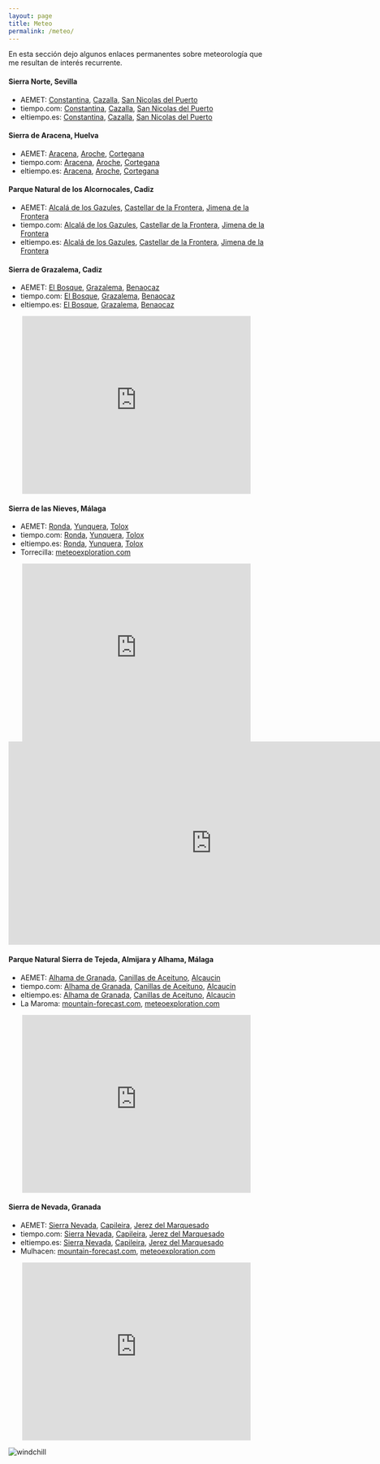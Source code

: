 ```yaml
---
layout: page
title: Meteo
permalink: /meteo/
---
```


En esta sección dejo algunos enlaces permanentes sobre meteorología que me
resultan de interés recurrente.

#### Sierra Norte, Sevilla

 * AEMET: [Constantina][aemet_constantina], [Cazalla][aemet_cazalla], [San Nicolas del Puerto][aemet_sannicolas]
 * tiempo.com: [Constantina][tiempo.com_constantina], [Cazalla][tiempo.com_cazalla], [San Nicolas del Puerto][tiempo.com_sannicolas]
 * eltiempo.es: [Constantina][eltiempo.es_constantina], [Cazalla][eltiempo.es_cazalla], [San Nicolas del Puerto][eltiempo.es_sannicolas]

#### Sierra de Aracena, Huelva

 * AEMET: [Aracena][aemet_aracena], [Aroche][aemet_aroche], [Cortegana][aemet_cortegana]
 * tiempo.com: [Aracena][tiempo.com_aracena], [Aroche][tiempo.com_aroche], [Cortegana][tiempo.com_cortegana]
 * eltiempo.es: [Aracena][eltiempo.es_aracena], [Aroche][eltiempo.es_aroche], [Cortegana][eltiempo.es_cortegana]

#### Parque Natural de los Alcornocales, Cadiz

 * AEMET: [Alcalá de los Gazules][aemet_gazules], [Castellar de la Frontera][aemet_castellar], [Jimena de la Frontera][aemet_jimena]
 * tiempo.com: [Alcalá de los Gazules][tiempo.com_gazules], [Castellar de la Frontera][tiempo.com_castellar], [Jimena de la Frontera][tiempo.com_jimena]
 * eltiempo.es: [Alcalá de los Gazules][eltiempo.es_gazules], [Castellar de la Frontera][eltiempo.es_castellar], [Jimena de la Frontera][eltiempo.es_jimena]

#### Sierra de Grazalema, Cadiz

 * AEMET: [El Bosque][aemet_bosque], [Grazalema][aemet_grazalema], [Benaocaz][aemet_benaocaz]
 * tiempo.com: [El Bosque][tiempo.com_bosque], [Grazalema][tiempo.com_grazalema], [Benaocaz][tiempo.com_benaocaz]
 * eltiempo.es: [El Bosque][eltiempo.es_bosque], [Grazalema][eltiempo.es_grazalema], [Benaocaz][eltiempo.es_benaocaz]

<center>
<iframe width="450" height="350" frameborder="0" scrolling="no"
        src="https://meteoexploration.com/mountain/getweather.php?code=IBP039&lang=es&si=Metric&wgsz=1">
</iframe>
</center>

#### Sierra de las Nieves, Málaga

 * AEMET: [Ronda][aemet_ronda], [Yunquera][aemet_yunquera], [Tolox][aemet_tolox]
 * tiempo.com: [Ronda][tiempo.com_ronda], [Yunquera][tiempo.com_yunquera], [Tolox][tiempo.com_tolox]
 * eltiempo.es: [Ronda][eltiempo.es_ronda], [Yunquera][eltiempo.es_yunquera], [Tolox][eltiempo.es_tolox]
 * Torrecilla: [meteoexploration.com][me_torrecilla]

<center>
<iframe width="450" height="350" frameborder="0" scrolling="no"
        src="https://meteoexploration.com/mountain/getweather.php?code=IBP040&lang=es&si=Metric&wgsz=1">
</iframe>
</center>

<center>
<iframe width="800" height="400"
	src="https://embed.windy.com/embed2.html?lat=36.646&lon=-5.008&zoom=10&level=surface&overlay=wind&menu=&message=&marker=&calendar=24&pressure=&type=map&location=coordinates&detail=true&detailLat=36.692&detailLon=-5.009&metricWind=km%2Fh&metricTemp=%C2%B0C&radarRange=-1"
        frameborder="0">
</iframe>
</center>

#### Parque Natural Sierra de Tejeda, Almijara y Alhama, Málaga

 * AEMET: [Alhama de Granada][aemet_alhama], [Canillas de Aceituno][aemet_canillas], [Alcaucin][aemet_alcaucin]
 * tiempo.com: [Alhama de Granada][tiempo.com_alhama], [Canillas de Aceituno][tiempo.com_canillas], [Alcaucin][tiempo.com_alcaucin]
 * eltiempo.es: [Alhama de Granada][eltiempo.es_alhama], [Canillas de Aceituno][eltiempo.es_canillas], [Alcaucin][eltiempo.es_alcaucin]
 * La Maroma: [mountain-forecast.com][mf_maroma], [meteoexploration.com][me_maroma]

<center>
<iframe width="450" height="350" frameborder="0" scrolling="no"
        src="https://meteoexploration.com/mountain/getweather.php?code=IBP053&lang=es&si=Metric&wgsz=1">
</iframe>
</center>

#### Sierra de Nevada, Granada

 * AEMET: [Sierra Nevada][aemet_sn], [Capileira][aemet_capileira], [Jerez del Marquesado][aemet_jerez]
 * tiempo.com: [Sierra Nevada][t.com_sn], [Capileira][t.com_capileira], [Jerez del Marquesado][t.com_jerez]
 * eltiempo.es: [Sierra Nevada][et.es_sn], [Capileira][et.es_capileira], [Jerez del Marquesado][et.es_jerez]
 * Mulhacen: [mountain-forecast.com][mf_mulhacen], [meteoexploration.com][me_mulhacen]

<center>
<iframe width="450" height="350" frameborder="0" scrolling="no"
	src="https://meteoexploration.com/mountain/getweather.php?code=IBP046&lang=es&si=Metric&wgsz=1">
</iframe>
</center>

<!-- windchill -->

![windchill][windchill]

[aemet_aracena]:		https://www.aemet.es/es/eltiempo/prediccion/municipios/aracena-id21007
[tiempo.com_aracena]:		https://www.tiempo.com/aracena.htm
[eltiempo.es_aracena]:		https://www.eltiempo.es/aracena.html
[aemet_aroche]:			https://www.aemet.es/es/eltiempo/prediccion/municipios/aroche-id21008
[tiempo.com_aroche]:		https://www.tiempo.com/aroche.htm
[eltiempo.es_aroche]:		https://www.eltiempo.es/aroche.html
[aemet_cortegana]:		https://www.aemet.es/es/eltiempo/prediccion/municipios/cortegana-id21025
[tiempo.com_cortegana]:		https://www.tiempo.com/cortegana.htm
[eltiempo.es_cortegana]:	https://www.eltiempo.es/cortegana.html
[aemet_ronda]:                  https://www.aemet.es/es/eltiempo/prediccion/municipios/ronda-id29084
[tiempo.com_ronda]:             https://www.tiempo.com/ronda.htm
[eltiempo.es_ronda]:            https://www.eltiempo.es/ronda.html
[aemet_yunquera]:               https://www.aemet.es/es/eltiempo/prediccion/municipios/yunquera-id29100
[tiempo.com_yunquera]:          https://www.tiempo.com/yunquera.htm
[eltiempo.es_yunquera]:         https://www.eltiempo.es/yunquera.html
[aemet_tolox]:                  https://www.aemet.es/es/eltiempo/prediccion/municipios/tolox-id29090
[tiempo.com_tolox]:             https://www.tiempo.com/tolox.htm
[eltiempo.es_tolox]:            https://www.eltiempo.es/tolox.html
[aemet_constantina]:		https://www.aemet.es/es/eltiempo/prediccion/municipios/constantina-id41033
[tiempo.com_constantina]:	https://www.tiempo.com/constantina.htm
[eltiempo.es_constantina]:	https://www.eltiempo.es/constantina.html
[aemet_cazalla]:		https://www.aemet.es/es/eltiempo/prediccion/municipios/cazalla-de-la-sierra-id41032
[tiempo.com_cazalla]:		https://www.tiempo.com/cazalla-de-la-sierra.htm
[eltiempo.es_cazalla]:		https://www.eltiempo.es/cazalla-de-la-sierra.html
[aemet_sannicolas]:		https://www.aemet.es/es/eltiempo/prediccion/municipios/san-nicolas-del-puerto-id41088
[tiempo.com_sannicolas]:	https://www.tiempo.com/san-nicolas-del-puerto.htm
[eltiempo.es_sannicolas]:	https://www.eltiempo.es/san-nicolas-del-puerto.html
[aemet_gazules]:		https://www.aemet.es/es/eltiempo/prediccion/municipios/alcala-de-los-gazules-id11001
[tiempo.com_gazules]:		https://www.tiempo.com/alcala-de-los-gazules.htm
[eltiempo.es_gazules]:		https://www.eltiempo.es/alcala-de-los-gazules.html
[aemet_castellar]:		https://www.aemet.es/es/eltiempo/prediccion/municipios/castellar-de-la-frontera-id11013
[tiempo.com_castellar]:		https://www.tiempo.com/castellar-de-la-frontera.htm
[eltiempo.es_castellar]:	https://www.eltiempo.es/castellar-de-la-frontera.html
[aemet_jimena]:			https://www.aemet.es/es/eltiempo/prediccion/municipios/jimena-de-la-frontera-id11021
[tiempo.com_jimena]:		https://www.tiempo.com/jimena-de-la-frontera.htm
[eltiempo.es_jimena]:		https://www.eltiempo.es/jimena-de-la-frontera.html
[aemet_bosque]:			https://www.aemet.es/es/eltiempo/prediccion/municipios/bosque-el-id11011
[tiempo.com_bosque]:		https://www.tiempo.com/bosque-el.htm
[eltiempo.es_bosque]:		https://www.eltiempo.es/el-bosque.html
[aemet_grazalema]:		https://www.aemet.es/es/eltiempo/prediccion/municipios/grazalema-id11019
[tiempo.com_grazalema]:		https://www.tiempo.com/grazalema.htm
[eltiempo.es_grazalema]:	https://www.eltiempo.es/grazalema.html
[aemet_benaocaz]:		https://www.aemet.es/es/eltiempo/prediccion/municipios/benaocaz-id11009
[tiempo.com_benaocaz]:		https://www.tiempo.com/benaocaz.htm
[eltiempo.es_benaocaz]:		https://www.eltiempo.es/benaocaz.html
[aemet_alhama]:			https://www.aemet.es/es/eltiempo/prediccion/municipios/alhama-de-granada-id18013
[tiempo.com_alhama]:		https://www.tiempo.com/alhama-de-granada.htm
[eltiempo.es_alhama]:		https://www.eltiempo.es/alhama-de-granada.html
[aemet_canillas]:		https://www.aemet.es/es/eltiempo/prediccion/municipios/canillas-de-aceituno-id29033
[tiempo.com_canillas]:		https://www.tiempo.com/canillas-de-aceituno.htm
[eltiempo.es_canillas]:		https://www.eltiempo.es/canillas-de-aceituno.html
[aemet_alcaucin]:		https://www.aemet.es/es/eltiempo/prediccion/municipios/alcaucin-id29002
[tiempo.com_alcaucin]:		https://www.tiempo.com/alcaucin.htm
[eltiempo.es_alcaucin]:		https://www.eltiempo.es/alcaucin.html
[me_torrecilla]:		https://meteoexploration.com/forecasts/Torrecilla/index.php?lang=es&si=Metric
[mf_maroma]:			https://www.mountain-forecast.com/peaks/La-Maroma/forecasts/2066
[me_maroma]:			https://meteoexploration.com/forecasts/Maroma/index.php?lang=es&si=Metric
[aemet_sn]:			https://www.aemet.es/es/eltiempo/prediccion/montana?w=&p=nev1
[aemet_capileira]:		https://www.aemet.es/es/eltiempo/prediccion/municipios/capileira-id18042
[aemet_jerez]:			https://www.aemet.es/es/eltiempo/prediccion/municipios/jerez-del-marquesado-id18108
[t.com_sn]:			https://www.tiempo.com/sierra-nevada.htm
[t.com_capileira]:		https://www.tiempo.com/capileira.htm
[t.com_jerez]:			https://www.tiempo.com/jerez-del-marquesado.htm
[et.es_sn]:			https://www.eltiempo.es/sierra-nevada/?q=sierra-nevada&c=prediction
[et.es_capileira]:		https://www.eltiempo.es/capileira.html?q=capileira&c=prediction
[et.es_jerez]:			https://www.eltiempo.es/jerez-del-marquesado.html?q=jerez-del-marquesado&c=prediction
[mf_mulhacen]:			https://www.mountain-forecast.com/peaks/Mulhacen/forecasts/3482
[me_mulhacen]:			https://meteoexploration.com/forecasts/Mulhacen/?lang=es
[aemet.es_windchill]:           https://www.aemet.es/es/conocermas/montana/detalles/sensaciontermica
[windchill]:			{{site.url}}/assets/aemet_windchill.png
